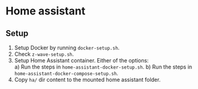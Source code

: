# Home assistant

## Setup
1. Setup Docker by running `docker-setup.sh`.
2. Check `z-wave-setup.sh`.
3. Setup Home Assistant container. Either of the options:   
    a) Run the steps in `home-assistant-docker-setup.sh`.
    b) Run the steps in `home-assistant-docker-compose-setup.sh`.
4. Copy `ha/` dir content to the mounted home assistant folder.

